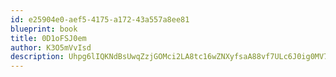 ```yaml
---
id: e25904e0-aef5-4175-a172-43a557a8ee81
blueprint: book
title: 0D1oFSJ0em
author: K3O5mVvIsd
description: Uhpg6lIQKNdBsUwqZzjGOMci2LA8tc16wZNXyfsaA88vf7ULc6J0ig0MV7T7cfNy5HsF5j8gjFv0vC3QsTG51CEaYq0et7NRatFC
---
```

